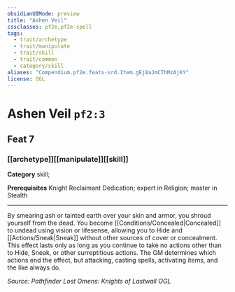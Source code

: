 ```yaml
---
obsidianUIMode: preview
title: "Ashen Veil"
cssclasses: pf2e,pf2e-spell
tags:
  - trait/archetype
  - trait/manipulate
  - trait/skill
  - trait/common
  - category/skill
aliases: "Compendium.pf2e.feats-srd.Item.gEj8aJmCThMzAjKY"
license: OGL
---
```

# Ashen Veil `pf2:3`
## Feat 7
### [[archetype]][[manipulate]][[skill]]

**Category** skill; 



**Prerequisites** Knight Reclaimant Dedication; expert in Religion; master in Stealth
* * *
By smearing ash or tainted earth over your skin and armor, you shroud yourself from the dead. You become [[Conditions/Concealed|Concealed]] to undead using vision or lifesense, allowing you to Hide and [[Actions/Sneak|Sneak]] without other sources of cover or concealment. This effect lasts only as long as you continue to take no actions other than to Hide, Sneak, or other surreptitious actions. The GM determines which actions end the effect, but attacking, casting spells, activating items, and the like always do.

*Source: Pathfinder Lost Omens: Knights of Lastwall*
*OGL*